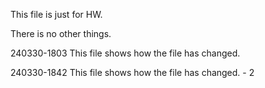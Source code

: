 This file is just for HW.

There is no other things.


240330-1803 This file shows how the file has changed.

240330-1842 This file shows how the file has changed. - 2